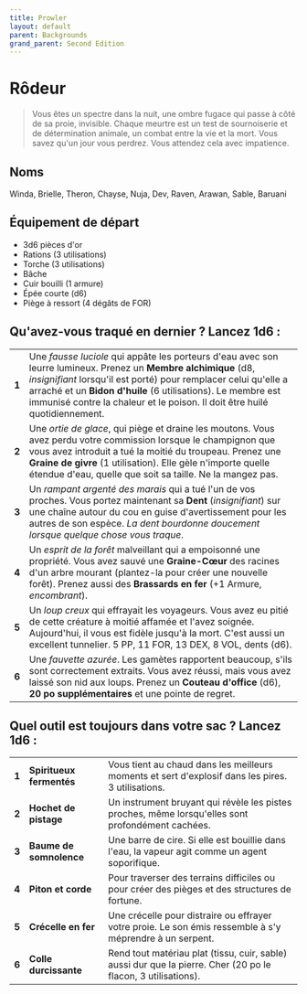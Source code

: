 ```yaml
---
title: Prowler
layout: default
parent: Backgrounds
grand_parent: Second Edition
---
```


# Rôdeur

> Vous êtes un spectre dans la nuit, une ombre fugace qui passe à côté de sa proie, invisible. Chaque meurtre est un test de sournoiserie et de détermination animale, un combat entre la vie et la mort. Vous savez qu'un jour vous perdrez. Vous attendez cela avec impatience.

## Noms

Winda, Brielle, Theron, Chayse, Nuja, Dev, Raven, Arawan, Sable, Baruani

## Équipement de départ

- 3d6 pièces d'or
- Rations (3 utilisations)
- Torche (3 utilisations)
- Bâche
- Cuir bouilli (1 armure)
- Épée courte (d6)
- Piège à ressort (4 dégâts de FOR)

## Qu'avez-vous traqué en dernier ? Lancez 1d6 :

|       |                                                                                                                                                                                                                                           |
| ----- | ----------------------------------------------------------------------------------------------------------------------------------------------------------------------------------------------------------------------------------------- |
| **1** | Une _fausse luciole_ qui appâte les porteurs d'eau avec son leurre lumineux. Prenez un **Membre alchimique** (d8, _insignifiant_ lorsqu'il est porté) pour remplacer celui qu'elle a arraché et un **Bidon d'huile** (6 utilisations). Le membre est immunisé contre la chaleur et le poison. Il doit être huilé quotidiennement. |
| **2** | Une _ortie de glace_, qui piège et draine les moutons. Vous avez perdu votre commission lorsque le champignon que vous avez introduit a tué la moitié du troupeau. Prenez une **Graine de givre** (1 utilisation). Elle gèle n'importe quelle étendue d'eau, quelle que soit sa taille. Ne la mangez pas. |
| **3** | Un _rampant argenté des marais_ qui a tué l'un de vos proches. Vous portez maintenant sa **Dent** (_insignifiant_) sur une chaîne autour du cou en guise d'avertissement pour les autres de son espèce. _La dent bourdonne doucement lorsque quelque chose vous traque_. |
| **4** | Un _esprit de la forêt_ malveillant qui a empoisonné une propriété. Vous avez sauvé une **Graine-Cœur** des racines d'un arbre mourant (plantez-la pour créer une nouvelle forêt). Prenez aussi des **Brassards en fer** (+1 Armure, _encombrant_). |
| **5** | Un _loup creux_ qui effrayait les voyageurs. Vous avez eu pitié de cette créature à moitié affamée et l'avez soignée. Aujourd'hui, il vous est fidèle jusqu'à la mort. C'est aussi un excellent tunnelier. 5 PP, 11 FOR, 13 DEX, 8 VOL, dents (d6). |
| **6** | Une _fauvette azurée_. Les gamètes rapportent beaucoup, s'ils sont correctement extraits. Vous avez réussi, mais vous avez laissé son nid aux loups. Prenez un **Couteau d'office** (d6), **20 po supplémentaires** et une pointe de regret. |                                                               |

## Quel outil est toujours dans votre sac ? Lancez 1d6 :

|       |                       |                                                                                                     |
| ----- | --------------------- | --------------------------------------------------------------------------------------------------- |
| **1** | **Spiritueux fermentés** | Vous tient au chaud dans les meilleurs moments et sert d'explosif dans les pires. 3 utilisations. |
| **2** | **Hochet de pistage** | Un instrument bruyant qui révèle les pistes proches, même lorsqu'elles sont profondément cachées. |
| **3** | **Baume de somnolence** | Une barre de cire. Si elle est bouillie dans l'eau, la vapeur agit comme un agent soporifique. |
| **4** | **Piton et corde** | Pour traverser des terrains difficiles ou pour créer des pièges et des structures de fortune. |
| **5** | **Crécelle en fer** | Une crécelle pour distraire ou effrayer votre proie. Le son émis ressemble à s'y méprendre à un serpent. |
| **6** | **Colle durcissante** | Rend tout matériau plat (tissu, cuir, sable) aussi dur que la pierre. Cher (20 po le flacon, 3 utilisations). |
